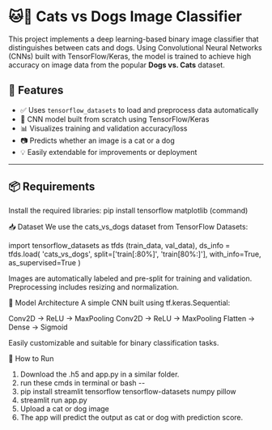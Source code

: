 # 🐱🐶 Cats vs Dogs Image Classifier

This project implements a deep learning-based binary image classifier that distinguishes between cats and dogs. Using Convolutional Neural Networks (CNNs) built with TensorFlow/Keras, the model is trained to achieve high accuracy on image data from the popular **Dogs vs. Cats** dataset.

## 📌 Features

- ✅ Uses `tensorflow_datasets` to load and preprocess data automatically
- 🧠 CNN model built from scratch using TensorFlow/Keras
- 📊 Visualizes training and validation accuracy/loss
- 📷 Predicts whether an image is a cat or a dog
- 💡 Easily extendable for improvements or deployment

---

## 📦 Requirements

Install the required libraries:
pip install tensorflow matplotlib (command)

📥 Dataset
We use the cats_vs_dogs dataset from TensorFlow Datasets:

import tensorflow_datasets as tfds
(train_data, val_data), ds_info = tfds.load(
    'cats_vs_dogs',
    split=['train[:80%]', 'train[80%:]'],
    with_info=True,
    as_supervised=True
)

Images are automatically labeled and pre-split for training and validation.
Preprocessing includes resizing and normalization.

🧠 Model Architecture
A simple CNN built using tf.keras.Sequential:

Conv2D → ReLU → MaxPooling
Conv2D → ReLU → MaxPooling
Flatten → Dense → Sigmoid

Easily customizable and suitable for binary classification tasks.

🏃 How to Run
1. Download the .h5 and app.py in a similar folder.
2. run these cmds in terminal or bash --
3. pip install streamlit tensorflow tensorflow-datasets numpy pillow
4. streamlit run app.py
5. Upload a cat or dog image
6. The app will predict the output as cat or dog with prediction score.



